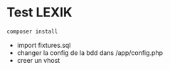 <p align="center">
	<h1>Test LEXIK</h1>
</p>



```bash
composer install
```

* import fixtures.sql
* changer la config de la bdd dans /app/config.php
* creer un vhost
